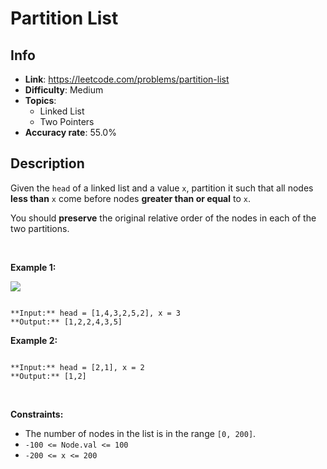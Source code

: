 # Partition List

## Info  
- **Link**: https://leetcode.com/problems/partition-list
- **Difficulty**: Medium  
- **Topics**:   
    - Linked List
    - Two Pointers
- **Accuracy rate**: 55.0%  

## Description  
    
Given the `head` of a linked list and a value `x`, partition it such that all nodes **less than** `x` come before nodes **greater than or equal** to `x`.


You should **preserve** the original relative order of the nodes in each of the two partitions.


 


**Example 1:**


![](https://assets.leetcode.com/uploads/2021/01/04/partition.jpg)

```

**Input:** head = [1,4,3,2,5,2], x = 3
**Output:** [1,2,2,4,3,5]

```

**Example 2:**



```

**Input:** head = [2,1], x = 2
**Output:** [1,2]

```

 


**Constraints:**


* The number of nodes in the list is in the range `[0, 200]`.
* `-100 <= Node.val <= 100`
* `-200 <= x <= 200`


  
    